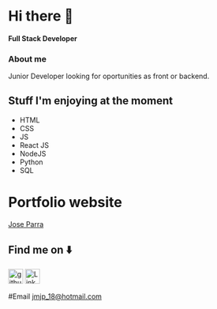 
 
 # Hi there  👋
 #### Full Stack Developer


### About me
Junior Developer looking for oportunities as front or backend.

## Stuff I'm enjoying at the moment
 - HTML
 - CSS
 - JS
 - React JS
 - NodeJS
 - Python
 - SQL

# Portfolio website  
[Jose Parra](https://jose-parra.netlify.app/)


## Find me on ⬇️
[<img src='https://cdn.jsdelivr.net/npm/simple-icons@3.0.1/icons/github.svg' alt='github' height='30' color='white'>](https://github.com/JoseParra28) 
[<img src='https://cdn.jsdelivr.net/npm/simple-icons@3.0.1/icons/linkedin.svg' alt='LinkedIn' height='30'>](https://www.linkedin.com/in/jose-p-b50556247/)  

#Email
jmjp_18@hotmail.com



